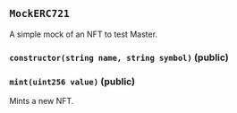 ## `MockERC721`

A simple mock of an NFT to test Master.




### `constructor(string name, string symbol)` (public)





### `mint(uint256 value)` (public)

Mints a new NFT.





